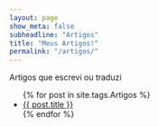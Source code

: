 ```yaml
---
layout: page
show_meta: false
subheadline: "Artigos"
title: "Meus Artigos!"
permalink: "/artigos/"
---
```


Artigos que escrevi ou traduzi
        
<ul>
    {% for post in site.tags.Artigos %}
    <li><a href="{{ site.url }}{{ post.url }}">{{ post.title }}</a></li>
    {% endfor %}
</ul>

